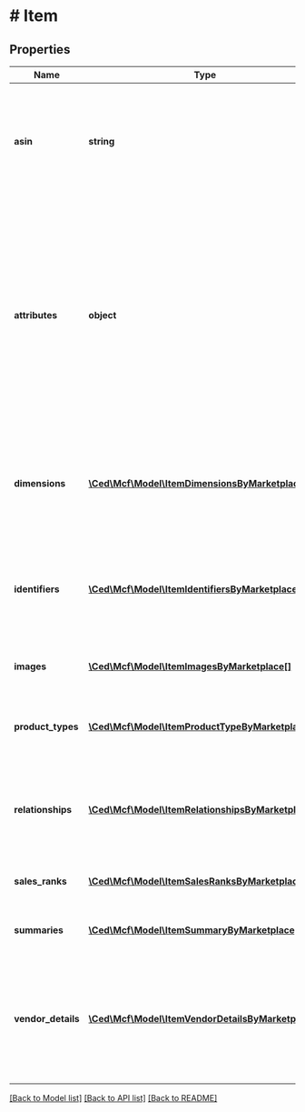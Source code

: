 # # Item

## Properties

Name | Type | Description | Notes
------------ | ------------- | ------------- | -------------
**asin** | **string** | Amazon Standard Identification Number (ASIN) is the unique identifier for an item in the Amazon catalog. |
**attributes** | **object** | A JSON object that contains structured item attribute data keyed by attribute name. Catalog item attributes conform to the related product type definitions available in the Selling Partner API for Product Type Definitions. | [optional]
**dimensions** | [**\Ced\Mcf\Model\ItemDimensionsByMarketplace[]**](ItemDimensionsByMarketplace.md) | Array of dimensions associated with the item in the Amazon catalog by Amazon marketplace. | [optional]
**identifiers** | [**\Ced\Mcf\Model\ItemIdentifiersByMarketplace[]**](ItemIdentifiersByMarketplace.md) | Identifiers associated with the item in the Amazon catalog, such as UPC and EAN identifiers. | [optional]
**images** | [**\Ced\Mcf\Model\ItemImagesByMarketplace[]**](ItemImagesByMarketplace.md) | Images for an item in the Amazon catalog. | [optional]
**product_types** | [**\Ced\Mcf\Model\ItemProductTypeByMarketplace[]**](ItemProductTypeByMarketplace.md) | Product types associated with the Amazon catalog item. | [optional]
**relationships** | [**\Ced\Mcf\Model\ItemRelationshipsByMarketplace[]**](ItemRelationshipsByMarketplace.md) | Relationships by marketplace for an Amazon catalog item (for example, variations). | [optional]
**sales_ranks** | [**\Ced\Mcf\Model\ItemSalesRanksByMarketplace[]**](ItemSalesRanksByMarketplace.md) | Sales ranks of an Amazon catalog item. | [optional]
**summaries** | [**\Ced\Mcf\Model\ItemSummaryByMarketplace[]**](ItemSummaryByMarketplace.md) | Summary details of an Amazon catalog item. | [optional]
**vendor_details** | [**\Ced\Mcf\Model\ItemVendorDetailsByMarketplace[]**](ItemVendorDetailsByMarketplace.md) | Vendor details associated with an Amazon catalog item. Vendor details are available to vendors only. | [optional]

[[Back to Model list]](../../README.md#models) [[Back to API list]](../../README.md#endpoints) [[Back to README]](../../README.md)

